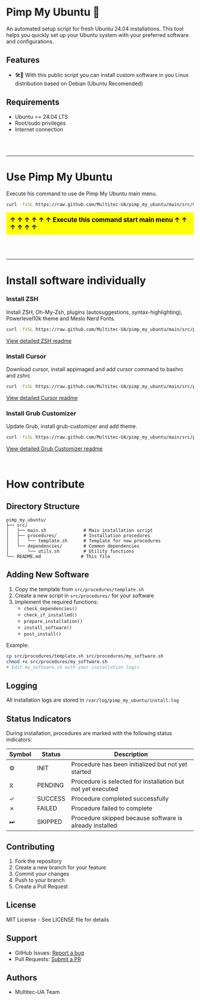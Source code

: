 # Pimp My Ubuntu 🚀

An automated setup script for fresh Ubuntu 24.04 installations. This tool helps you quickly set up your Ubuntu system with your preferred software and configurations.

## Features

- 🛠️🔄 With this public script you can install custom software in you Linux distribution based on Debian (Ubuntu Recomended) 
## Requirements

- Ubuntu >= 24.04 LTS
- Root/sudo privileges
- Internet connection



<br>
<br>

---

# Use Pimp My Ubuntu

Execute his command to use de Pimp My Ubuntu main menu.

```bash
curl -fsSL https://raw.github.com/Multitec-UA/pimp_my_ubuntu/main/src/main.sh | sudo bash
```
<div style="background-color: yellow; color: black; padding: 10px; font-size: 1.2em;">
    <strong>↑ ↑ ↑ ↑ ↑ ↑ Execute this command start main menu   ↑ ↑ ↑ ↑ ↑ ↑ </strong>
</div>



<br>
<br>
<br>

---



# Install software individually

### Install ZSH
Install ZSH, Oh-My-Zsh, plugins (autosuggestions, syntax-highlighting), Powerlevel10k theme and Meslo Nerd Fonts.

```bash
curl -fsSL https://raw.github.com/Multitec-UA/pimp_my_ubuntu/main/src/procedures/zsh/zsh.sh | sudo bash
```

[View detailed ZSH readme](https://github.com/Multitec-UA/pimp_my_ubuntu/blob/main/src/procedures/zsh/README.md)

### Install Cursor
Download cursor, install appimaged and add cursor command to bashrc and zshrc

```bash
curl -fsSL https://raw.github.com/Multitec-UA/pimp_my_ubuntu/main/src/procedures/cursor/cursor.sh | sudo bash
```

[View detailed Cursor readme](https://github.com/Multitec-UA/pimp_my_ubuntu/blob/main/src/procedures/cursor/README.md)

### Install Grub Customizer
Update Grub, install grub-customizer and add theme.

```bash
curl -fsSL https://raw.github.com/Multitec-UA/pimp_my_ubuntu/main/src/procedures/grub-customizer/grub-customizer.sh | sudo bash
```

[View detailed Grub Customizer readme](https://github.com/Multitec-UA/pimp_my_ubuntu/blob/main/src/procedures/grub-customizer/README.md)

<br>

# How contribute

## Directory Structure

```
pimp_my_ubuntu/
├── src/
│   ├── main.sh              # Main installation script
│   ├── procedures/          # Installation procedures
│   │   └── template.sh      # Template for new procedures
│   └── dependencies/        # Common dependencies
│       └── utils.sh         # Utility functions
└── README.md               # This file
```

## Adding New Software

1. Copy the template from `src/procedures/template.sh`
2. Create a new script in `src/procedures/` for your software
3. Implement the required functions:
   - `check_dependencies()`
   - `check_if_installed()`
   - `prepare_installation()`
   - `install_software()`
   - `post_install()`

Example:
```bash
cp src/procedures/template.sh src/procedures/my_software.sh
chmod +x src/procedures/my_software.sh
# Edit my_software.sh with your installation logic
```

## Logging

All installation logs are stored in `/var/log/pimp_my_ubuntu/install.log`

## Status Indicators

During installation, procedures are marked with the following status indicators:

| Symbol | Status | Description |
|--------|--------|-------------|
| ⚙ | INIT | Procedure has been initialized but not yet started |
| ⧖ | PENDING | Procedure is selected for installation but not yet executed |
| ✓ | SUCCESS | Procedure completed successfully |
| ✗ | FAILED | Procedure failed to complete |
| ⏭ | SKIPPED | Procedure skipped because software is already installed |

## Contributing

1. Fork the repository
2. Create a new branch for your feature
3. Commit your changes
4. Push to your branch
5. Create a Pull Request

## License

MIT License - See LICENSE file for details

## Support

- GitHub Issues: [Report a bug](https://github.com/Multitec-UA/pimp_my_ubuntu/issues)
- Pull Requests: [Submit a PR](https://github.com/Multitec-UA/pimp_my_ubuntu/pulls)

## Authors

- Multitec-UA Team
